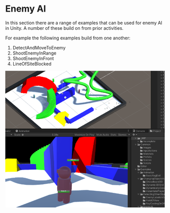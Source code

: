 # Enemy AI
In this section there are a range of examples that can be used for enemy AI in Unity. A number of these build on from prior activities.

For example the following examples build from one another:
1. DetectAndMoveToEnemy
1. ShootEnemyInRange
1. ShootEnemyInFront
1. LineOfSiteBlocked

 ![Enemy AI Example](EnemyAI.png)
